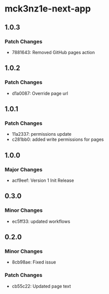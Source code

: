 # mck3nz1e-next-app

## 1.0.3

### Patch Changes

- 7881643: Removed GitHub pages action

## 1.0.2

### Patch Changes

- d1a0087: Override page url

## 1.0.1

### Patch Changes

- 11a2337: permissions update
- c281bb0: added write permissions for pages

## 1.0.0

### Major Changes

- acf9eef: Version 1 Init Release

## 0.3.0

### Minor Changes

- ec5ff33: updated workflows

## 0.2.0

### Minor Changes

- 8cb98ae: Fixed issue

### Patch Changes

- cb55c22: Updated page text
